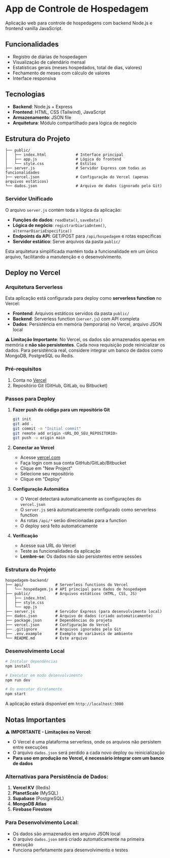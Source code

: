 # App de Controle de Hospedagem

Aplicação web para controle de hospedagens com backend Node.js e frontend vanilla JavaScript.

## Funcionalidades

- Registro de diárias de hospedagem
- Visualização de calendário mensal
- Estatísticas gerais (meses hospedados, total de dias, valores)
- Fechamento de meses com cálculo de valores
- Interface responsiva

## Tecnologias

- **Backend**: Node.js + Express
- **Frontend**: HTML, CSS (Tailwind), JavaScript
- **Armazenamento**: JSON file
- **Arquitetura**: Módulo compartilhado para lógica de negócio

## Estrutura do Projeto

```
├── public/
│   ├── index.html             # Interface principal
│   ├── app.js                 # Lógica do frontend
│   └── style.css              # Estilos
├── server.js                  # Servidor Express com todas as funcionalidades
├── vercel.json                # Configuração do Vercel (apenas arquivos estáticos)
└── dados.json                 # Arquivo de dados (ignorado pelo Git)
```

### Servidor Unificado

O arquivo `server.js` contém toda a lógica da aplicação:
- **Funções de dados**: `readData()`, `saveData()`
- **Lógica de negócio**: `registrarDiariaOntem()`, `alternarDiariaEspecifica()`
- **Endpoints da API**: GET/POST para `/api/hospedagem` e rotas específicas
- **Servidor estático**: Serve arquivos da pasta `public/`

Esta arquitetura simplificada mantém toda a funcionalidade em um único arquivo, facilitando a manutenção e o desenvolvimento.

## Deploy no Vercel

### Arquitetura Serverless

Esta aplicação está configurada para deploy como **serverless function** no Vercel:

- **Frontend**: Arquivos estáticos servidos da pasta `public/`
- **Backend**: Serverless function (`server.js`) com API completa
- **Dados**: Persistência em memória (temporária) no Vercel, arquivo JSON local

**⚠️ Limitação Importante**: No Vercel, os dados são armazenados apenas em memória e **não são persistentes**. Cada nova requisição pode reinicializar os dados. Para persistência real, considere integrar um banco de dados como MongoDB, PostgreSQL ou Redis.

### Pré-requisitos

1. Conta no [Vercel](https://vercel.com)
2. Repositório Git (GitHub, GitLab, ou Bitbucket)

### Passos para Deploy

1. **Fazer push do código para um repositório Git**
   ```bash
   git init
   git add .
   git commit -m "Initial commit"
   git remote add origin <URL_DO_SEU_REPOSITORIO>
   git push -u origin main
   ```

2. **Conectar ao Vercel**
   - Acesse [vercel.com](https://vercel.com)
   - Faça login com sua conta GitHub/GitLab/Bitbucket
   - Clique em "New Project"
   - Selecione seu repositório
   - Clique em "Deploy"

3. **Configuração Automática**
   - O Vercel detectará automaticamente as configurações do `vercel.json`
   - O `server.js` será automaticamente configurado como serverless function
   - As rotas `/api/*` serão direcionadas para a function
   - O deploy será feito automaticamente

4. **Verificação**
   - Acesse sua URL do Vercel
   - Teste as funcionalidades da aplicação
   - **Lembre-se**: Os dados não são persistentes entre sessões

### Estrutura do Projeto

```
hospedagem-backend/
├── api/              # Serverless functions do Vercel
│   └── hospedagem.js # API principal para dados de hospedagem
├── public/           # Arquivos estáticos (HTML, CSS, JS)
│   ├── index.html
│   ├── style.css
│   └── app.js
├── server.js         # Servidor Express (para desenvolvimento local)
├── dados.json        # Arquivo de dados (criado automaticamente)
├── package.json      # Dependências do projeto
├── vercel.json       # Configuração do Vercel
├── .gitignore        # Arquivos ignorados pelo Git
├── .env.example      # Exemplo de variáveis de ambiente
└── README.md         # Este arquivo
```

### Desenvolvimento Local

```bash
# Instalar dependências
npm install

# Executar em modo desenvolvimento
npm run dev

# Ou executar diretamente
npm start
```

A aplicação estará disponível em `http://localhost:3000`

## Notas Importantes

⚠️ **IMPORTANTE - Limitações no Vercel:**
- O Vercel é uma plataforma serverless, onde os arquivos não persistem entre execuções
- O arquivo `dados.json` será perdido a cada novo deploy ou reinicialização
- **Para uso em produção no Vercel, é necessário integrar com um banco de dados**

### Alternativas para Persistência de Dados:

1. **Vercel KV** (Redis)
2. **PlanetScale** (MySQL)
3. **Supabase** (PostgreSQL)
4. **MongoDB Atlas**
5. **Firebase Firestore**

### Para Desenvolvimento Local:
- Os dados são armazenados em arquivo JSON local
- O arquivo `dados.json` será criado automaticamente na primeira execução
- Funciona perfeitamente para desenvolvimento e testes
